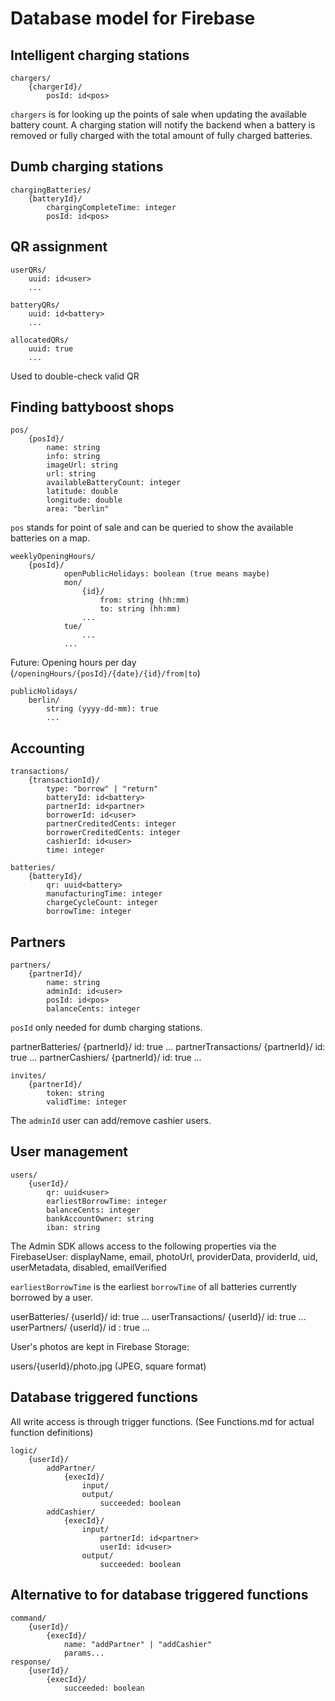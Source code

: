 # Database model for Firebase

## Intelligent charging stations

```
chargers/
    {chargerId}/
        posId: id<pos>
```

`chargers` is for looking up the points of sale when updating the available battery count. A charging station will
notify the backend when a battery is removed or fully charged with the total amount of fully charged batteries.

## Dumb charging stations

```
chargingBatteries/
    {batteryId}/
        chargingCompleteTime: integer
        posId: id<pos>
```

## QR assignment

```
userQRs/
    uuid: id<user>
    ...
```

```
batteryQRs/
    uuid: id<battery>
    ...
```

```
allocatedQRs/
    uuid: true
    ...
```

Used to double-check valid QR

## Finding battyboost shops

```
pos/
    {posId}/
        name: string
        info: string
        imageUrl: string
        url: string
        availableBatteryCount: integer
        latitude: double
        longitude: double
        area: "berlin"
```

`pos` stands for point of sale and can be queried to show the available batteries on a map.

```
weeklyOpeningHours/
    {posId}/
            openPublicHolidays: boolean (true means maybe)
            mon/
                {id}/
                    from: string (hh:mm)
                    to: string (hh:mm)
                ...
            tue/
                ...
            ...
```

Future: Opening hours per day (`/openingHours/{posId}/{date}/{id}/from|to`)

```
publicHolidays/
    berlin/
        string (yyyy-dd-mm): true
        ...
```

## Accounting

```
transactions/
    {transactionId}/
        type: "borrow" | "return"
        batteryId: id<battery>
        partnerId: id<partner>
        borrowerId: id<user>
        partnerCreditedCents: integer
        borrowerCreditedCents: integer
        cashierId: id<user>
        time: integer
```

```
batteries/
    {batteryId}/
        qr: uuid<battery>
        manufacturingTime: integer
        chargeCycleCount: integer
        borrowTime: integer
```

## Partners

```
partners/
    {partnerId}/
        name: string
        adminId: id<user>
        posId: id<pos>
        balanceCents: integer
```

`posId` only needed for dumb charging stations.

partnerBatteries/
    {partnerId}/
            id<battery>: true
            ...
partnerTransactions/
    {partnerId}/
            id<transaction>: true
            ...
partnerCashiers/
    {partnerId}/
            id<user>: true
            ...


```
invites/
    {partnerId}/
        token: string
        validTime: integer
```

The `adminId` user can add/remove cashier users.

## User management

```
users/
    {userId}/
        qr: uuid<user>
        earliestBorrowTime: integer
        balanceCents: integer
        bankAccountOwner: string
        iban: string
```

The Admin SDK allows access to the following properties via the FirebaseUser: displayName, email, photoUrl,
providerData, providerId, uid, userMetadata, disabled, emailVerified

`earliestBorrowTime` is the earliest `borrowTime` of all batteries currently borrowed by a user.

userBatteries/
    {userId}/
            id<battery>: true
            ...
userTransactions/
    {userId}/
            id<transaction>: true
            ...
userPartners/
    {userId}/
            id<partner> : true
            ...

User's photos are kept in Firebase Storage:

users/{userId}/photo.jpg (JPEG, square format)

## Database triggered functions

All write access is through trigger functions. (See Functions.md for actual function definitions)

```
logic/
    {userId}/
        addPartner/
            {execId}/
                input/
                output/
                    succeeded: boolean
        addCashier/
            {execId}/
                input/
                    partnerId: id<partner>
                    userId: id<user>
                output/
                    succeeded: boolean
```

## Alternative to for database triggered functions

```
command/
    {userId}/
        {execId}/
            name: "addPartner" | "addCashier"
            params...
response/
    {userId}/
        {execId}/
            succeeded: boolean
```
